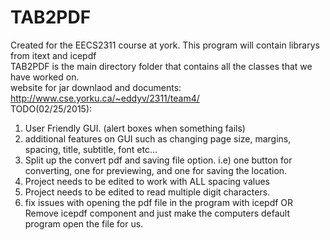 # TAB2PDF
Created for the EECS2311 course at york. This program will contain librarys from itext and icepdf<br />
TAB2PDF is the main directory folder that contains all the classes that we have worked on.<br />
website for jar downlaod and documents: http://www.cse.yorku.ca/~eddyv/2311/team4/<br />
TODO(02/25/2015):<br />
1) User Friendly GUI. (alert boxes when something fails)<br />
2) additional features on GUI such as changing page size, margins, spacing, title, subtitle, font etc...<br />
3) Split up the convert pdf and saving file option. i.e) one button for converting, one for previewing, and one for saving the location.
3) Project needs to be edited to work with ALL spacing values<br />
4) Project needs to be edited to read multiple digit characters.<br />
5) fix issues with opening the pdf file in the program with icepdf OR Remove icepdf component and just make the computers default program open the file for us.<br />
